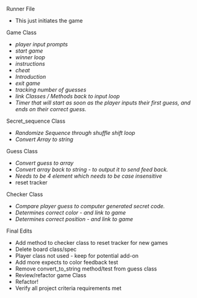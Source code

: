 Runner File
  * This just initiates the game

Game Class
  * *player input prompts*
  * *start game*
  * *winner loop*
  * *instructions*
  * *cheat*  
  * *Introduction*
  * *exit game*
  * *tracking number of guesses*
  * *link Classes / Methods back to input loop*
  * *Timer that will start as soon as the player inputs their first guess, and ends on their correct guess.*

Secret_sequence Class
  * *Randomize Sequence through shuffle shift loop*
  * *Convert Array to string*

Guess Class
  * *Convert guess to array*
  * *Convert array back to string - to output it to send feed back.*
  * *Needs to be 4 element which needs to be case insensitive*
  * reset tracker

Checker Class
  * *Compare player guess to computer generated secret code.*
  * *Determines correct color - and link to game*
  * *Determines correct position - and link to game*



Final Edits
  * Add method to checker class to reset tracker for new games
  * Delete board class/spec
  * Player class not used - keep for potential add-on
  * Add more expects to color feedback test
  * Remove convert_to_string method/test from guess class
  * Review/refactor game Class
  * Refactor!
  * Verify all project criteria requirements met 
